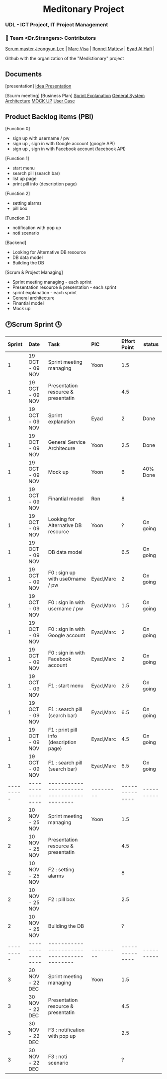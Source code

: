 <h1 align="center">
  Meditonary Project
</h1>
<h3>UDL - ICT Project, IT Project Management</h3>

### :rainbow: Team <Dr.Strangers> Contributors

[Scrum master Jeongyun Lee](https://github.com/jy-977) |
[Marc Visa](https://github.com/mvp17) | 
[Ronnel Mattew](https://github.com/ron7858) |
[Eyad Al Hafi](https://github.com/eyadfhafi) |


Github with the organization of the "Medictionary" project

## Documents 
[presentation]
[Idea Presentation](https://drive.google.com/file/d/1NmaNPk3C6wbESG9hxqHhxHx1AQnfwlke/view?usp=sharing)

[Scurm meeting]
[Business Plan]
[Sprint Explanation](https://drive.google.com/file/d/1SH9V2zCAHZUetrLaVl4ES2ygT932EJH4/view?usp=sharing)
[General System Architecture](https://drive.google.com/file/d/1AyWDiC-bjXfqX34oqYc8kPdjP1hy3vig/view?usp=sharing)
[MOCK UP](https://ovenapp.io/project/jdRn2HjGOLjc5BLdswLKmtsU2wOHtk0b#8p8HX) 
[User Case](https://drive.google.com/file/d/1AWF2fvAszot6RFgF82olCPUuq7DtmVcK/view?usp=sharing)

## Product Backlog items (PBI)

[Function 0]
* sign up with username / pw
* sign up , sign in with Google account (google API)
* sign up , sign in with Facebook account (facebook API)


[Function 1]
* start menu 
* search pill (search bar)
* list up page
* print pill info (description page)

[Function 2]
* setting alarms 
* pill box

[Function 3]
* notification with pop up
* noti scenario

[Backend]
* Looking for Alternative DB resource 
* DB data model
* Building the DB

[Scrum & Project Managing]
* Sprint meeting managing - each sprint
* Presentation resource & presentation - each sprint
* sprint explanation - each sprint
* General architecture
* Finantial model
* Mock up

## :clock1:Scrum Sprint :clock4:

| Sprint  | Date           |Task                                     | PIC     | Effort Point | status   |
|:--------|:---------------|:----------------------------------------|:--------|:-------------|----------|
| 1       |19 OCT - 09 NOV | Sprint meeting managing                 | Yoon    | 1.5          |          |
| 1       |19 OCT - 09 NOV | Presentation resource & presentatin     |         | 4.5          |          |
| 1       |19 OCT - 09 NOV | Sprint explanation                      | Eyad    | 2            | Done     |
| 1       |19 OCT - 09 NOV | General Service Architecure             | Yoon    | 2.5          | Done     |
| 1       |19 OCT - 09 NOV | Mock up                                 | Yoon    | 6            | 40% Done |
| 1       |19 OCT - 09 NOV | Finantial model                         | Ron     | 8            |          |
| 1       |19 OCT - 09 NOV | Looking for Alternative DB resource     | Yoon    | ?            | On going |
| 1       |19 OCT - 09 NOV | DB data model                           |         | 6.5          | On going |
| 1       |19 OCT - 09 NOV | F0 : sign up with use0rname / pw        |Eyad,Marc| 2            | On going |
| 1       |19 OCT - 09 NOV | F0 : sign in with username / pw         |Eyad,Marc| 1.5          | On going |
| 1       |19 OCT - 09 NOV | F0 : sign in with Google account        |Eyad,Marc| 2            | On going |
| 1       |19 OCT - 09 NOV | F0 : sign in with Facebook account      |Eyad,Marc| 2            | On going |
| 1       |19 OCT - 09 NOV | F1 : start menu                         |Eyad,Marc| 2.5          | On going |
| 1       |19 OCT - 09 NOV | F1 : search pill (search bar)           |Eyad,Marc| 6.5          | On going |
| 1       |19 OCT - 09 NOV | F1 : print pill info (description page) |Eyad,Marc| 4.5          | On going |
| 1       |19 OCT - 09 NOV | F1 : search pill (search bar)           |Eyad,Marc| 6.5          | On going |
|---------|----------------|-----------------------------------------|---------|--------------|----------|
| 2       |10 NOV - 25 NOV | Sprint meeting managing                 | Yoon    | 1.5          |          |
| 2       |10 NOV - 25 NOV | Presentation resource & presentatin     |         | 4.5          |          |
| 2       |10 NOV - 25 NOV | F2 : setting alarms                     |         | 8            |          |
| 2       |10 NOV - 25 NOV | F2 : pill box                           |         | 2.5          |          |
| 2       |10 NOV - 25 NOV | Building the DB                         |         | ?            |          |
|---------|----------------|-----------------------------------------|---------|--------------|----------|
| 3       |30 NOV - 22 DEC | Sprint meeting managing                 | Yoon    | 1.5          |          |
| 3       |30 NOV - 22 DEC | Presentation resource & presentatin     |         | 4.5          |          |
| 3       |30 NOV - 22 DEC | F3 : notification with pop up           |         | 2.5          |          |
| 3       |30 NOV - 22 DEC | F3 : noti scenario                      |         | ?            |          |




